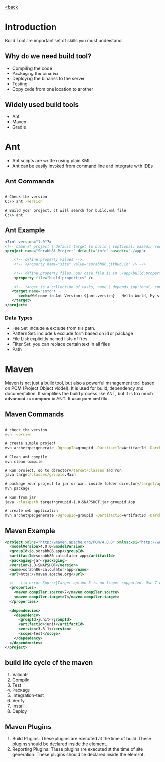[<back](README.md)

# Introduction
Build Tool are important set of skills you must understand. 

## Why do we need build tool?
* Compiling the code
* Packaging the binaries
* Deploying the binaries to the server
* Testing
* Copy code from one location to another


## Widely used build tools
* Ant
* Maven
* Gradle

# Ant 
* Ant scripts are written using plain XML.
* Ant can be easily invoked from command line and integrate with IDEs

## Ant Commands
```cmd

# Check the version
C:\> ant -version

# Build your project, it will search for build.xml file
C:\> ant

```

## Ant Example
```xml
<?xml version="1.0"?>
<!-- name of project | default target to build | (optional) basedir root folder of project -->
<project name="Sorabh86 Project" default="info" basedir="./app">

	<!-- define property values -->
	<!-- <property name="site" value="sorabh86.github.io" /> -->

	<!-- define property files, our case file is in ./app/build.properties -->
	<property file="build.properties" />

	<!-- target is a collection of tasks, name | depends (optional, comma separated list) | (optional) description  | if (optional, execution of target based on conditions) | unless (adding target to specified extension point) -->
   <target name="info">
      <echo>Welcome to Ant Version: ${ant.version} - Hello World, My site is ${site}. My name is ${name}</echo>
   </target>
</project>
```
### Data Types
* File Set: include & exclude from file path.
* Pattern Set: include & exclude form based on id or package
* File List: explicitly named lists of files
* Filter Set: you can replace certain text in all files
* Path

# Maven
Maven is not just a build tool, but also a powerful management tool based on POM (Project Object Model). It is used for build, dependency and documentation.
It simplifies the build process like ANT, but it is too much advanced as compare to ANT. It uses pom.xml file.

## Maven Commands
```cmd

# check the version
mvn -version

# create simple project
mvn archetype:generate -DgroupId=groupid -DartifactId=ArtifactId -DarchetypeArtifactId=maven-archetype-quickstart -DinteractiveMode=booleanValue

# Clean and compile
mvn clean compile

# Run project, go to directory/target/classes and run
java target/classes/groupid.Main

# package your project to jar or war, inside folder directory/target/app.jar
mvn package

# Run from jar
java -classpath target\groupid-1.0-SNAPSHOT.jar groupid.App

# create web application
mvn archetype:generate -DgroupId=groupid -DartifactId=ArtifactId -DarchetypeArtifactId=maven-archetype-webapp -DinteractiveMode=booleanValue  

```

## Maven Example
```xml
<project xmlns="http://maven.apache.org/POM/4.0.0" xmlns:xsi="http://www.w3.org/2001/XMLSchema-instance" xsi:schemaLocation="http://maven.apache.org/POM/4.0.0 http://maven.apache.org/maven-v4_0_0.xsd">
  <modelVersion>4.0.0</modelVersion>
  <groupId>io.sorabh86.app</groupId>
  <artifactId>sorabh86-calculator-app</artifactId>
  <packaging>jar</packaging>
  <version>1.0-SNAPSHOT</version>
  <name>sorabh86-calculator-app</name>
  <url>http://maven.apache.org</url>

  <!-- fix error Source|Target option 5 is no longer supported. Use 7 or later -->
  <properties>
    <maven.compiler.source>7</maven.compiler.source>
    <maven.compiler.target>7</maven.compiler.target>
  </properties>
  
  <dependencies>
    <dependency>
      <groupId>junit</groupId>
      <artifactId>junit</artifactId>
      <version>3.8.1</version>
      <scope>test</scope>
    </dependency>
  </dependencies>
</project>
```

## build life cycle of the maven
1. Validate
2. Compile
3. Test
4. Package
5. Integration-test
6. Verify
7. Install
8. Deploy

## Maven Plugins
1. Build Plugins: These plugins are executed at the time of build. These plugins should be declared inside the <build> element.
2. Reporting Plugins: These plugins are executed at the time of site generation. These plugins should be declared inside the <reporting> element.

